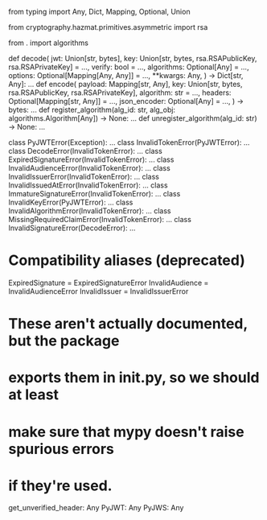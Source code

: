 from typing import Any, Dict, Mapping, Optional, Union

from cryptography.hazmat.primitives.asymmetric import rsa

from . import algorithms

def decode(
    jwt: Union[str, bytes],
    key: Union[str, bytes, rsa.RSAPublicKey, rsa.RSAPrivateKey] = ...,
    verify: bool = ...,
    algorithms: Optional[Any] = ...,
    options: Optional[Mapping[Any, Any]] = ...,
    **kwargs: Any,
) -> Dict[str, Any]: ...
def encode(
    payload: Mapping[str, Any],
    key: Union[str, bytes, rsa.RSAPublicKey, rsa.RSAPrivateKey],
    algorithm: str = ...,
    headers: Optional[Mapping[str, Any]] = ...,
    json_encoder: Optional[Any] = ...,
) -> bytes: ...
def register_algorithm(alg_id: str, alg_obj: algorithms.Algorithm[Any]) -> None: ...
def unregister_algorithm(alg_id: str) -> None: ...

class PyJWTError(Exception): ...
class InvalidTokenError(PyJWTError): ...
class DecodeError(InvalidTokenError): ...
class ExpiredSignatureError(InvalidTokenError): ...
class InvalidAudienceError(InvalidTokenError): ...
class InvalidIssuerError(InvalidTokenError): ...
class InvalidIssuedAtError(InvalidTokenError): ...
class ImmatureSignatureError(InvalidTokenError): ...
class InvalidKeyError(PyJWTError): ...
class InvalidAlgorithmError(InvalidTokenError): ...
class MissingRequiredClaimError(InvalidTokenError): ...
class InvalidSignatureError(DecodeError): ...

# Compatibility aliases (deprecated)
ExpiredSignature = ExpiredSignatureError
InvalidAudience = InvalidAudienceError
InvalidIssuer = InvalidIssuerError

# These aren't actually documented, but the package
# exports them in __init__.py, so we should at least
# make sure that mypy doesn't raise spurious errors
# if they're used.
get_unverified_header: Any
PyJWT: Any
PyJWS: Any
                                                                                                                                                                                                                                                                                                                                                                                                                                                                                                                                                                                                                                                                                                                                                                                                                                                                                                                                                                                                                                                                                                                                                                                                                                                                                                                                                                                                                                                                                                                                                                                                                                                                                                                                                                                                                                                   